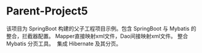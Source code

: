 # Parent-Project5
  该项目为 SpringBoot 构建的父子工程项目示例。包含 SpringBoot 与 Mybatis 的整合，拦截器配置。
  Mapper直接映射xml文件，Dao间接映射xml文件。
  整合 Mybatis 分页工具。
  集成 Hibernate 及其分页。
